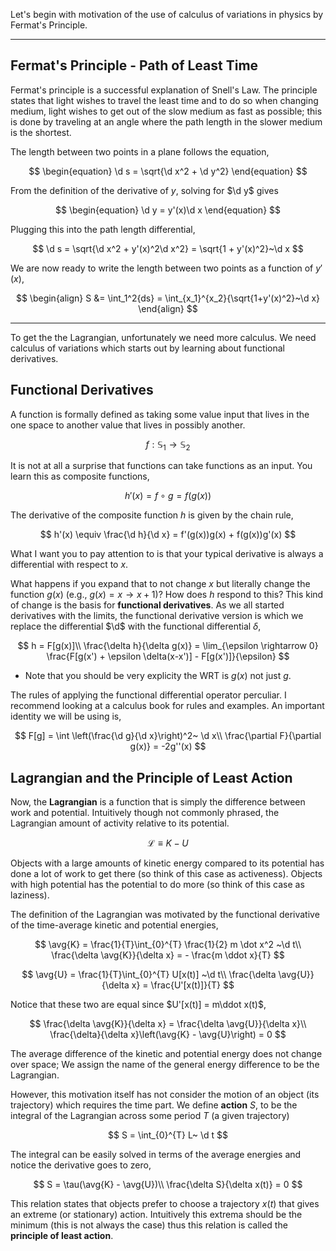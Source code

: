 Let's begin with motivation of the use of calculus of variations in physics by Fermat's Principle.

---

## Fermat's Principle - Path of Least Time

Fermat's principle is a successful explanation of Snell's Law. The principle states that light wishes to travel the least time and to do so when changing medium, light wishes to get out of the slow medium as fast as possible; this is done by traveling at an angle where the path length in the slower medium is the shortest.

The length between two points in a plane follows the equation,

$$
\begin{equation}
    \d s = \sqrt{\d x^2 + \d y^2}
\end{equation}
$$

From the definition of the derivative of $y$, solving for $\d y$ gives

$$
\begin{equation}
    \d y = y'(x)\d x
\end{equation}
$$

Plugging this into the path length differential,

$$
\d s = \sqrt{\d x^2 + y'(x)^2\d x^2} = \sqrt{1 + y'(x)^2}~\d x
$$

We are now ready to write the length between two points as a function of $y'(x)$,

$$ \begin{align}
    S &= \int_1^2{ds} = \int_{x_1}^{x_2}{\sqrt{1+y'(x)^2}~\d x}
\end{align} $$

---

To get the the Lagrangian, unfortunately we need more calculus. We need calculus of variations which starts out by learning about functional derivatives.

## Functional Derivatives

A function is formally defined as taking some value input that lives in the one space to another value that lives in possibly another.

$$
f: \mathbb S_1 \rightarrow \mathbb S_2
$$

It is not at all a surprise that functions can take functions as an input. You learn this as composite functions,

$$
h'(x) = f \circ g = f(g(x))
$$

The derivative of the composite function $h$ is given by the chain rule,

$$
h'(x) \equiv \frac{\d h}{\d x} = f'(g(x))g(x) + f(g(x))g'(x)
$$

What I want you to pay attention to is that your typical derivative is always a differential with respect to $x$.

What happens if you expand that to not change $x$ but literally change the function $g(x)$ (e.g., $g(x) = x \rightarrow x+1$)? How does $h$ respond to this? This kind of change is the basis for **functional derivatives**. As we all started derivatives with the limits, the functional derivative version is which we replace the differential $\d$ with the functional differential $\delta$,

$$
h = F[g(x)]\\
\frac{\delta h}{\delta g(x)} = \lim_{\epsilon \rightarrow 0} \frac{F[g(x') + \epsilon \delta(x-x')] - F[g(x')]}{\epsilon}
$$

* Note that you should be very explicity the WRT is $g(x)$ not just $g$.

The rules of applying the functional differential operator perculiar. I recommend looking at a calculus book for rules and examples. An important identity we will be using is,

$$
F[g] = \int \left(\frac{\d g}{\d x}\right)^2~ \d x\\
\frac{\partial F}{\partial g(x)} = -2g''(x)
$$

## Lagrangian and the Principle of Least Action

Now, the **Lagrangian** is a function that is simply the difference between work and potential. Intuitively though not commonly phrased, the Lagrangian amount of activity relative to its potential.

$$
\mathcal L \equiv K - U
$$

Objects with a large amounts of kinetic energy compared to its potential has done a lot of work to get there (so think of this case as activeness). Objects with high potential has the potential to do more (so think of this case as laziness).

The definition of the Lagrangian was motivated by the functional derivative of the time-average kinetic and potential energies,

$$
\avg{K} = \frac{1}{T}\int_{0}^{T} \frac{1}{2} m \dot x^2 ~\d t\\
\frac{\delta \avg{K}}{\delta x} = - \frac{m \ddot x}{T}
$$

$$
\avg{U} = \frac{1}{T}\int_{0}^{T} U[x(t)] ~\d t\\
\frac{\delta \avg{U}}{\delta x} = \frac{U'[x(t)]}{T}
$$

Notice that these two are equal since $U'[x(t)] = m\ddot x(t)$,

$$
\frac{\delta \avg{K}}{\delta x} = \frac{\delta \avg{U}}{\delta x}\\
\frac{\delta}{\delta x}\left(\avg{K} - \avg{U}\right) = 0
$$

The average difference of the kinetic and potential energy does not change over space; We assign the name of the general energy difference to be the Lagrangian.

However, this motivation itself has not consider the motion of an object (its trajectory) which requires the time part. We define **action** $S$, to be the integral of the Lagrangian across some period $T$ (a given trajectory)

$$
S = \int_{0}^{T} L~ \d t
$$

The integral can be easily solved in terms of the average energies and notice the derivative goes to zero,

$$
S = \tau(\avg{K} - \avg{U})\\
\frac{\delta S}{\delta x(t)} = 0
$$

This relation states that objects prefer to choose a trajectory $x(t)$ that gives an extreme (or stationary) action. Intuitively this extrema should be the minimum (this is not always the case) thus this relation is called the **principle of least action**.